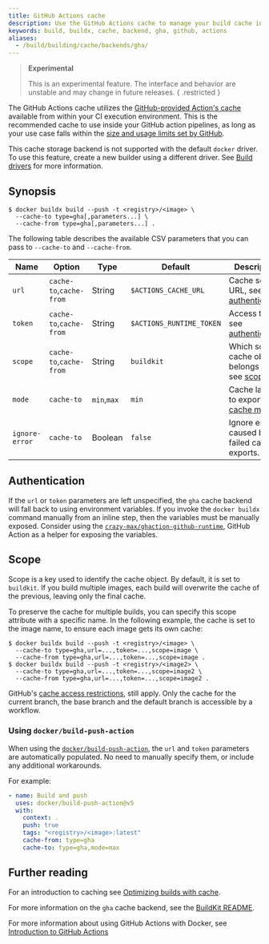 ```yaml
---
title: GitHub Actions cache
description: Use the GitHub Actions cache to manage your build cache in CI
keywords: build, buildx, cache, backend, gha, github, actions
aliases:
  - /build/building/cache/backends/gha/
---
```


> **Experimental**
>
> This is an experimental feature. The interface and behavior are unstable and
> may change in future releases.
{ .restricted }

The GitHub Actions cache utilizes the
[GitHub-provided Action's cache](https://github.com/actions/cache) available
from within your CI execution environment. This is the recommended cache to use
inside your GitHub action pipelines, as long as your use case falls within the
[size and usage limits set by GitHub](https://docs.github.com/en/actions/using-workflows/caching-dependencies-to-speed-up-workflows#usage-limits-and-eviction-policy).

This cache storage backend is not supported with the default `docker` driver.
To use this feature, create a new builder using a different driver. See
[Build drivers](../../drivers/_index.md) for more information.

## Synopsis

```console
$ docker buildx build --push -t <registry>/<image> \
  --cache-to type=gha[,parameters...] \
  --cache-from type=gha[,parameters...] .
```

The following table describes the available CSV parameters that you can pass to
`--cache-to` and `--cache-from`.

| Name           | Option                  | Type        | Default                  | Description                                         |
|----------------|-------------------------|-------------|--------------------------|-----------------------------------------------------|
| `url`          | `cache-to`,`cache-from` | String      | `$ACTIONS_CACHE_URL`     | Cache server URL, see [authentication][1].          |
| `token`        | `cache-to`,`cache-from` | String      | `$ACTIONS_RUNTIME_TOKEN` | Access token, see [authentication][1].              |
| `scope`        | `cache-to`,`cache-from` | String      | `buildkit`               | Which scope cache object belongs to, see [scope][2] |
| `mode`         | `cache-to`              | `min`,`max` | `min`                    | Cache layers to export, see [cache mode][3].        |
| `ignore-error` | `cache-to`              | Boolean     | `false`                  | Ignore errors caused by failed cache exports.       |

[1]: #authentication
[2]: #scope
[3]: _index.md#cache-mode

## Authentication

If the `url` or `token` parameters are left unspecified, the `gha` cache backend
will fall back to using environment variables. If you invoke the `docker buildx`
command manually from an inline step, then the variables must be manually
exposed. Consider using the
[`crazy-max/ghaction-github-runtime`](https://github.com/crazy-max/ghaction-github-runtime),
GitHub Action as a helper for exposing the variables.

## Scope

Scope is a key used to identify the cache object. By default, it is set to
`buildkit`. If you build multiple images, each build will overwrite the cache
of the previous, leaving only the final cache.

To preserve the cache for multiple builds, you can specify this scope attribute
with a specific name. In the following example, the cache is set to the image
name, to ensure each image gets its own cache:

```console
$ docker buildx build --push -t <registry>/<image> \
  --cache-to type=gha,url=...,token=...,scope=image \
  --cache-from type=gha,url=...,token=...,scope=image .
$ docker buildx build --push -t <registry>/<image2> \
  --cache-to type=gha,url=...,token=...,scope=image2 \
  --cache-from type=gha,url=...,token=...,scope=image2 .
```

GitHub's [cache access restrictions](https://docs.github.com/en/actions/advanced-guides/caching-dependencies-to-speed-up-workflows#restrictions-for-accessing-a-cache),
still apply. Only the cache for the current branch, the base branch and the
default branch is accessible by a workflow.

### Using `docker/build-push-action`

When using the
[`docker/build-push-action`](https://github.com/docker/build-push-action), the
`url` and `token` parameters are automatically populated. No need to manually
specify them, or include any additional workarounds.

For example:

```yaml
- name: Build and push
  uses: docker/build-push-action@v5
  with:
    context: .
    push: true
    tags: "<registry>/<image>:latest"
    cache-from: type=gha
    cache-to: type=gha,mode=max
```

## Further reading

For an introduction to caching see [Optimizing builds with cache](../_index.md).

For more information on the `gha` cache backend, see the
[BuildKit README](https://github.com/moby/buildkit#github-actions-cache-experimental).

For more information about using GitHub Actions with Docker, see
[Introduction to GitHub Actions](../../ci/github-actions/_index.md)
